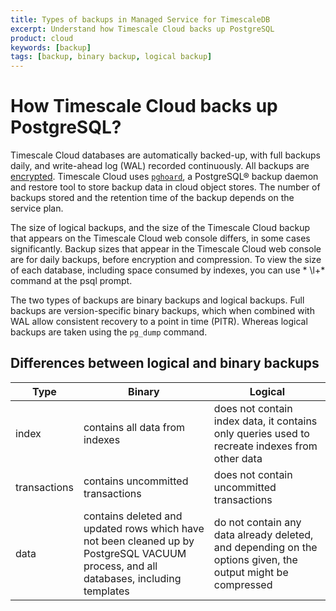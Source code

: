```yaml
---
title: Types of backups in Managed Service for TimescaleDB
excerpt: Understand how Timescale Cloud backs up PostgreSQL
product: cloud
keywords: [backup]
tags: [backup, binary backup, logical backup]
---
```

# How Timescale Cloud backs up PostgreSQL?
Timescale Cloud databases are automatically backed-up, with full backups daily,
and write-ahead log (WAL) recorded continuously. All backups are
[encrypted][avien-encrypt]. Timescale Cloud uses [`pghoard`][pghoard], a PostgreSQL® backup
daemon and restore tool to store backup data in cloud object stores. The number of
backups stored and the retention time of the backup depends on the service plan.

<highlight type="important"> The size of logical backups, and the size of the
Timescale Cloud backup that appears on the Timescale Cloud web console differs, in
some cases significantly. Backup sizes that appear in the Timescale Cloud web
console are for daily backups, before encryption and compression. To view the
size of each database, including space consumed by indexes, you can use *
\l+* command at the psql prompt. </highlight> 

The two types of backups are binary backups and logical backups. Full backups
are version-specific binary backups, which when combined with WAL allow
consistent recovery to a point in time (PITR). Whereas logical backups are
taken using the `pg_dump` command.

## Differences between logical and binary backups

|Type|Binary|Logical|
|---|---|---|
|index|contains all data from indexes| does not contain index data, it contains only queries used to recreate indexes from other data|
|transactions|contains uncommitted transactions|does not contain uncommitted transactions|
|data|contains deleted and updated rows which have not been cleaned up by PostgreSQL VACUUM process, and all databases, including templates|do not contain any data already deleted, and depending on the options given, the output might be compressed|


[avien-encrypt]: https://developer.aiven.io/docs/platform/concepts/cloud-security#data-encryption
[pghoard]: https://github.com/aiven/pghoard
